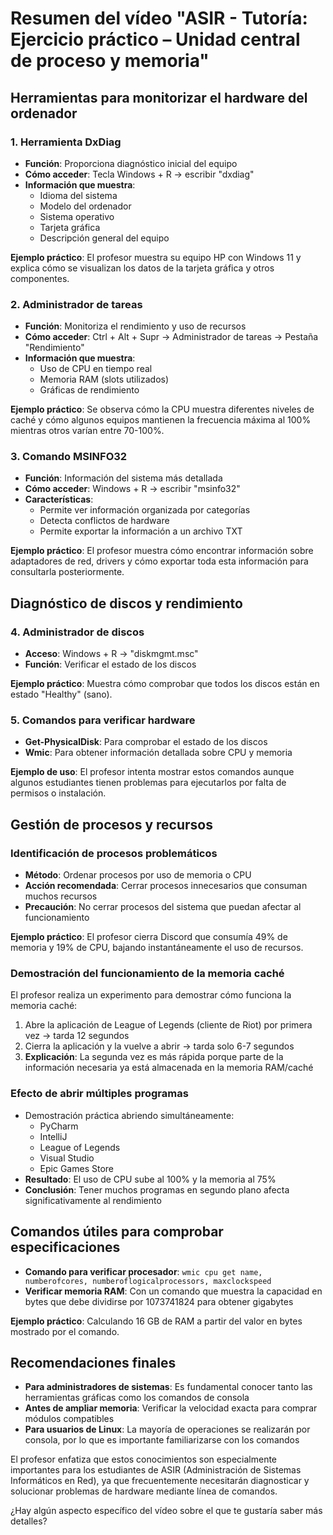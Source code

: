 

# Resumen del vídeo "ASIR - Tutoría: Ejercicio práctico – Unidad central de proceso y memoria"

## Herramientas para monitorizar el hardware del ordenador

### 1. Herramienta DxDiag
- **Función**: Proporciona diagnóstico inicial del equipo
- **Cómo acceder**: Tecla Windows + R → escribir "dxdiag"
- **Información que muestra**: 
  - Idioma del sistema
  - Modelo del ordenador
  - Sistema operativo
  - Tarjeta gráfica
  - Descripción general del equipo

**Ejemplo práctico**: El profesor muestra su equipo HP con Windows 11 y explica cómo se visualizan los datos de la tarjeta gráfica y otros componentes.

### 2. Administrador de tareas
- **Función**: Monitoriza el rendimiento y uso de recursos
- **Cómo acceder**: Ctrl + Alt + Supr → Administrador de tareas → Pestaña "Rendimiento"
- **Información que muestra**:
  - Uso de CPU en tiempo real
  - Memoria RAM (slots utilizados)
  - Gráficas de rendimiento

**Ejemplo práctico**: Se observa cómo la CPU muestra diferentes niveles de caché y cómo algunos equipos mantienen la frecuencia máxima al 100% mientras otros varían entre 70-100%.

### 3. Comando MSINFO32
- **Función**: Información del sistema más detallada
- **Cómo acceder**: Windows + R → escribir "msinfo32"
- **Características**:
  - Permite ver información organizada por categorías
  - Detecta conflictos de hardware
  - Permite exportar la información a un archivo TXT

**Ejemplo práctico**: El profesor muestra cómo encontrar información sobre adaptadores de red, drivers y cómo exportar toda esta información para consultarla posteriormente.

## Diagnóstico de discos y rendimiento

### 4. Administrador de discos
- **Acceso**: Windows + R → "diskmgmt.msc"
- **Función**: Verificar el estado de los discos

**Ejemplo práctico**: Muestra cómo comprobar que todos los discos están en estado "Healthy" (sano).

### 5. Comandos para verificar hardware
- **Get-PhysicalDisk**: Para comprobar el estado de los discos
- **Wmic**: Para obtener información detallada sobre CPU y memoria

**Ejemplo de uso**: El profesor intenta mostrar estos comandos aunque algunos estudiantes tienen problemas para ejecutarlos por falta de permisos o instalación.

## Gestión de procesos y recursos

### Identificación de procesos problemáticos
- **Método**: Ordenar procesos por uso de memoria o CPU
- **Acción recomendada**: Cerrar procesos innecesarios que consuman muchos recursos
- **Precaución**: No cerrar procesos del sistema que puedan afectar al funcionamiento

**Ejemplo práctico**: El profesor cierra Discord que consumía 49% de memoria y 19% de CPU, bajando instantáneamente el uso de recursos.

### Demostración del funcionamiento de la memoria caché

El profesor realiza un experimento para demostrar cómo funciona la memoria caché:
1. Abre la aplicación de League of Legends (cliente de Riot) por primera vez → tarda 12 segundos
2. Cierra la aplicación y la vuelve a abrir → tarda solo 6-7 segundos
3. **Explicación**: La segunda vez es más rápida porque parte de la información necesaria ya está almacenada en la memoria RAM/caché

### Efecto de abrir múltiples programas
- Demostración práctica abriendo simultáneamente:
  - PyCharm
  - IntelliJ
  - League of Legends
  - Visual Studio
  - Epic Games Store
- **Resultado**: El uso de CPU sube al 100% y la memoria al 75%
- **Conclusión**: Tener muchos programas en segundo plano afecta significativamente al rendimiento

## Comandos útiles para comprobar especificaciones

- **Comando para verificar procesador**: `wmic cpu get name, numberofcores, numberoflogicalprocessors, maxclockspeed`
- **Verificar memoria RAM**: Con un comando que muestra la capacidad en bytes que debe dividirse por 1073741824 para obtener gigabytes

**Ejemplo práctico**: Calculando 16 GB de RAM a partir del valor en bytes mostrado por el comando.

## Recomendaciones finales

- **Para administradores de sistemas**: Es fundamental conocer tanto las herramientas gráficas como los comandos de consola
- **Antes de ampliar memoria**: Verificar la velocidad exacta para comprar módulos compatibles
- **Para usuarios de Linux**: La mayoría de operaciones se realizarán por consola, por lo que es importante familiarizarse con los comandos

El profesor enfatiza que estos conocimientos son especialmente importantes para los estudiantes de ASIR (Administración de Sistemas Informáticos en Red), ya que frecuentemente necesitarán diagnosticar y solucionar problemas de hardware mediante línea de comandos.

¿Hay algún aspecto específico del vídeo sobre el que te gustaría saber más detalles?